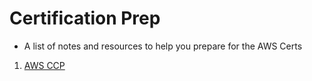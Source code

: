 # Certification Prep

- A list of notes and resources to help you prepare for the AWS Certs

1. [AWS CCP]()
